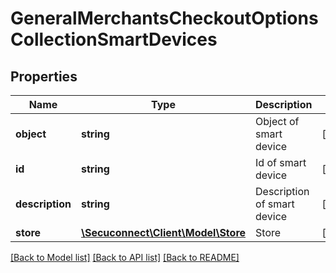 # GeneralMerchantsCheckoutOptionsCollectionSmartDevices

## Properties
Name | Type | Description | Notes
------------ | ------------- | ------------- | -------------
**object** | **string** | Object of smart device | [optional] 
**id** | **string** | Id of smart device | [optional] 
**description** | **string** | Description of smart device | [optional] 
**store** | [**\Secuconnect\Client\Model\Store**](Store.md) | Store | [optional] 

[[Back to Model list]](../README.md#documentation-for-models) [[Back to API list]](../README.md#documentation-for-api-endpoints) [[Back to README]](../README.md)


